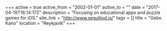 +++
active = true
active_from = "2002-01-01"
active_to = ""
date = "2017-04-19T16:14:17Z"
description = "Focusing on educational apps and puzzle games for iOS."
site_link = "http://www.segulljod.is/"
tags = []
title = "Gebo Kano"
location = "Reykjavík"
+++
